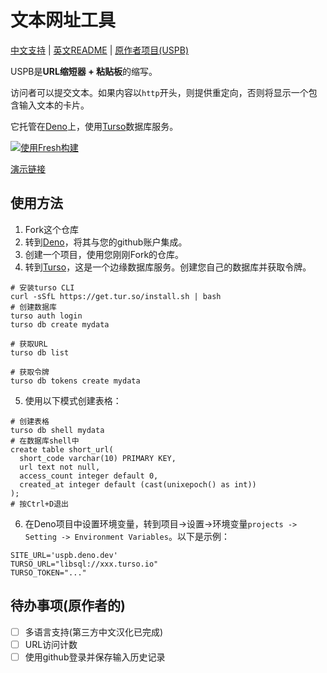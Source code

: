 # 文本网址工具

[中文支持](https://qige.dev) | [英文README](/README-EN.md) | [原作者项目(USPB)](https://github.com/jneeee/uspb)

USPB是**URL缩短器 + 粘贴板**的缩写。

访问者可以提交文本。如果内容以`http`开头，则提供重定向，否则将显示一个包含输入文本的卡片。

它托管在[Deno](https://deno.dev)上，使用[Turso](https://turso.tech/)数据库服务。

[![使用Fresh构建](https://fresh.deno.dev/fresh-badge.svg)](https://fresh.deno.dev)

[演示链接](https://uspb.deno.dev/)

## 使用方法

1. Fork这个仓库
2. 转到[Deno](https://deno.dev)，将其与您的github账户集成。
3. 创建一个项目，使用您刚刚Fork的仓库。
4. 转到[Turso](https://turso.tech/)，这是一个边缘数据库服务。创建您自己的数据库并获取令牌。
```
# 安装turso CLI
curl -sSfL https://get.tur.so/install.sh | bash
# 创建数据库
turso auth login
turso db create mydata

# 获取URL
turso db list

# 获取令牌
turso db tokens create mydata
```
5. 使用以下模式创建表格：
```
# 创建表格
turso db shell mydata
# 在数据库shell中
create table short_url(
  short_code varchar(10) PRIMARY KEY,
  url text not null,
  access_count integer default 0,
  created_at integer default (cast(unixepoch() as int))
);
# 按Ctrl+D退出
```
6. 在Deno项目中设置环境变量，转到项目->设置->环境变量`projects -> Setting -> Environment Variables`。以下是示例：
```
SITE_URL='uspb.deno.dev'
TURSO_URL="libsql://xxx.turso.io"
TURSO_TOKEN="..."
```

## 待办事项(原作者的)

- [ ] 多语言支持(第三方中文汉化已完成)
- [ ] URL访问计数
- [ ] 使用github登录并保存输入历史记录